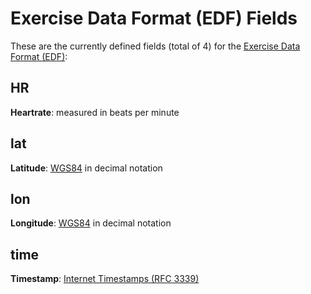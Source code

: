 Exercise Data Format (EDF) Fields
=================================


These are the currently defined fields (total of 4) for the [Exercise Data Format (EDF)](./):

HR
----------

**Heartrate**: measured in beats per minute


lat
----------

**Latitude**: [WGS84](http://en.wikipedia.org/wiki/World_Geodetic_System#A_new_World_Geodetic_System:_WGS_84) in decimal notation


lon
----------

**Longitude**: [WGS84](http://en.wikipedia.org/wiki/World_Geodetic_System#A_new_World_Geodetic_System:_WGS_84) in decimal notation


time
----------

**Timestamp**: [Internet Timestamps (RFC 3339)](https://tools.ietf.org/html/rfc3339)


